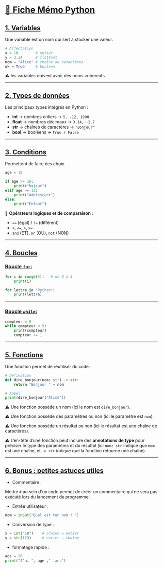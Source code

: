 # <u> 🐍 Fiche Mémo Python</u>

## <u>1. Variables</u>

Une variable est un nom qui sert à stocker une valeur.

```python
# Affectation
x = 10        # entier
y = 3.14      # flottant
nom = "Alice" # chaîne de caractères
ok = True     # booléen
```

⚠️ les variables doivent avoir des noms coherents

---

## <u>2. Types de données</u>

Les principaux types intégrés en Python :

* **int** → nombres entiers → `5, -12, 1000`
* **float** → nombres décimaux → `3.14, -2.7`
* **str** → chaînes de caractères → `"Bonjour"`
* **bool** → booléens → `True / False`

---

## <u>3. Conditions</u>

Permettent de faire des choix.

```python
age = 18

if age >= 18:
    print("Majeur")
elif age >= 13:
    print("Adolescent")
else:
    print("Enfant")
```

🔑 **Opérateurs logiques et de comparaison** :

* `==` (égal) / `!=` (différent)
* `<`, `<=`, `>`, `>=`
* `and` (ET), `or` (OU), `not` (NON)

---

## <u>4. Boucles</u>

### <u>Boucle `for`:</u>

```python
for i in range(5):   # de 0 à 4
    print(i)

for lettre in "Python":
    print(lettre)
```

---

### <u>Boucle `while`:</u>

```python
compteur = 0
while compteur < 5:
    print(compteur)
    compteur += 1
```

---

## <u>5. Fonctions</u>

Une fonction permet de réutiliser du code.

```python
# Définition
def dire_bonjour(nom: str) -> str:
    return "Bonjour " + nom

# Appel
print(dire_bonjour("Alice"))
```

⚠️ Une fonction possède un nom (ici le nom est `dire_bonjour`).   

⚠️ Une fonction possède des paramètres ou non (ici le paramètre est `nom`).   

⚠️ Une fonction possède un résultat ou non (ici le résultat est une chaîne de caractères).   

⚠️ L’en-tête d’une fonction peut inclure des **annotations de type** pour préciser le type des paramètres et du résultat (ici `nom: str` indique que `nom` est une chaîne, et `-> str` indique que la fonction retourne une chaîne).

---

## <u>6. Bonus : petites astuces utiles</u>

* Commentaire :

Mettre `#` au sein d'un code permet de créer un commentaire qui ne sera pas exécuté lors du lancement du programme.

* Entrée utilisateur :

```python
nom = input("Quel est ton nom ? ")
```

* Conversion de type :

```python
x = int("10")    # chaîne → entier
y = str(123)     # entier → chaîne
```

* formatage rapide :

```python
age = 20
print("J’ai ", age ,"  ans")
```
